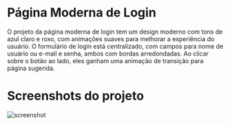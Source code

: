 # Página Moderna de Login
        
O projeto da página moderna de login tem um design moderno com tons de azul claro e roxo, com animações suaves para melhorar a experiência do usuário.
O formulário de login está centralizado, com campos para nome de usuário ou e-mail e senha, ambos com bordas arredondadas.
Ao clicar sobre o botão ao lado, eles ganham uma animação de transição para página sugerida. 

# Screenshots do projeto

![screenshot](https://github.com/user-attachments/assets/adc5b4e3-ca05-45ca-b47b-a74654e0321c)
